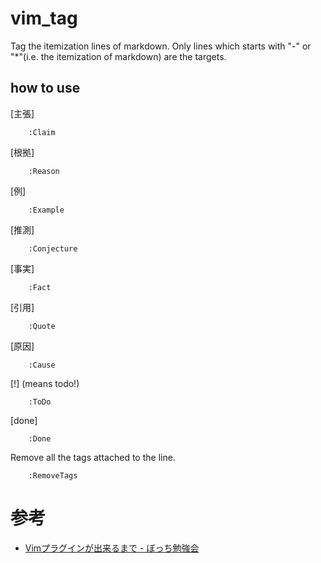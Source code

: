 # vim_tag
Tag the itemization lines of markdown.
Only lines which starts with "-" or "*"(i.e. the itemization of markdown) are the targets.  

## how to use
[主張]
```
    :Claim
```

[根拠]
```
    :Reason
```

[例]
```
    :Example
```

[推測]
```
    :Conjecture
```

[事実]
```
    :Fact
```

[引用]
```
    :Quote
```

[原因]
```
    :Cause
```

[!] (means todo!)
```
    :ToDo
```

[done]
```
    :Done
```

Remove all the tags attached to the line.
```
    :RemoveTags
```

# 参考
* [Vimプラグインが出来るまで - ぼっち勉強会](http://kannokanno.hatenablog.com/entry/20120403/1333462565)
